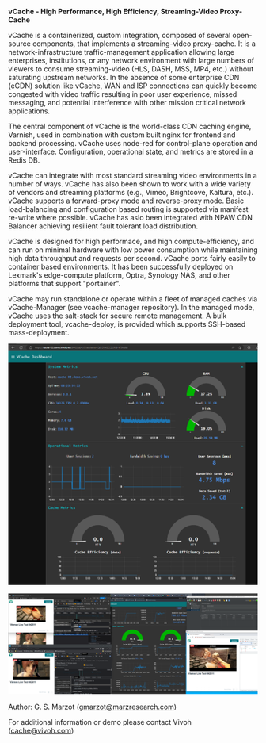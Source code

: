 
**vCache - High Performance, High Efficiency, Streaming-Video Proxy-Cache**

vCache is a containerized, custom integration, composed of several
open-source components, that implements a streaming-video
proxy-cache. It is a network-infrastructure traffic-management
application allowing large enterprises, institutions, or any network
environment with large numbers of viewers to consume streaming-video
(HLS, DASH, MSS, MP4, etc.) without saturating upstream networks. In
the absence of some enterprise CDN (eCDN) solution like vCache, WAN
and ISP connections can quickly become congested with video traffic
resulting in poor user experience, missed messaging, and potential
interference with other mission critical network applications.

The central component of vCache is the world-class CDN caching engine,
Varnish, used in combination with custom built nginx for frontend and
backend processing. vCache uses node-red for control-plane operation
and user-interface. Configuration, operational state, and metrics are
stored in a Redis DB.

vCache can integrate with most standard streaming video environments
in a number of ways. vCache has also been shown to work with a wide
variety of vendors and streaming platforms (e.g., Vimeo, Brightcove,
Kaltura, etc.). vCache supports a forward-proxy mode and reverse-proxy
mode. Basic load-balancing and configuration based routing is
supported via manifest re-write where possible. vCache has aslo been
integrated with NPAW CDN Balancer achieving resilient fault tolerant
load distribution.

vCache is designed for high performace, and high compute-efficiency,
and can run on minimal hardware with low power consumption while
maintaining high data throughput and requests per second. vCache ports
fairly easily to container based environments. It has been
successfully deployed on Lexmark's edge-compute platform, Optra,
Synology NAS, and other platforms that support "portainer".

vCache may run standalone or operate within a fleet of managed caches
via vCache-Manager (see vcache-manager repository). In the managed
mode, vCache uses the salt-stack for secure remote management. A bulk
deployment tool, vcache-deploy, is provided which supports SSH-based
mass-deployment.


![vcache dashboard](vcache.png)


![vcache dashboard 2](vcache2.png)


Author: G. S. Marzot (gmarzot@marzresearch.com)

For additional information or demo please contact Vivoh (cache@vivoh.com)
